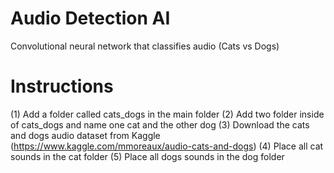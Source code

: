 # Audio Detection AI
 Convolutional neural network that classifies audio (Cats vs Dogs)

# Instructions
 (1) Add a folder called cats_dogs in the main folder
 (2) Add two folder inside of cats_dogs and name one cat and the other dog
 (3) Download the cats and dogs audio dataset from Kaggle (https://www.kaggle.com/mmoreaux/audio-cats-and-dogs)
 (4) Place all cat sounds in the cat folder
 (5) Place all dogs sounds in the dog folder
